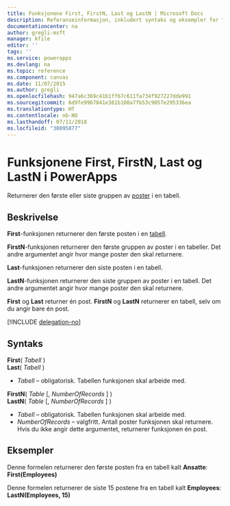 ```yaml
---
title: Funksjonene First, FirstN, Last og LastN | Microsoft Docs
description: Referanseinformasjon, inkludert syntaks og eksempler for funksjonene First, FirstN, Last og LastN i PowerApps
documentationcenter: na
author: gregli-msft
manager: kfile
editor: ''
tags: ''
ms.service: powerapps
ms.devlang: na
ms.topic: reference
ms.component: canvas
ms.date: 11/07/2015
ms.author: gregli
ms.openlocfilehash: 947a6c369c41b1ff67c611fa734f927227dde991
ms.sourcegitcommit: 6d9fe9967841e381b108a7fb53c9057e295336ea
ms.translationtype: HT
ms.contentlocale: nb-NO
ms.lasthandoff: 07/11/2018
ms.locfileid: "38095877"
---
```

# <a name="first-firstn-last-and-lastn-functions-in-powerapps"></a>Funksjonene First, FirstN, Last og LastN i PowerApps
Returnerer den første eller siste gruppen av [poster](../working-with-tables.md#records) i en tabell.

## <a name="description"></a>Beskrivelse
**First**-funksjonen returnerer den første posten i en [tabell](../working-with-tables.md).

**FirstN**-funksjonen returnerer den første gruppen av poster i en tabeller. Det andre argumentet angir hvor mange poster den skal returnere.

**Last**-funksjonen returnerer den siste posten i en tabell.

**LastN**-funksjonen returnerer den siste gruppen av poster i en tabell. Det andre argumentet angir hvor mange poster den skal returnere.

**First** og **Last** returner én post.  **FirstN** og **LastN** returnerer en tabell, selv om du angir bare én post.

[!INCLUDE [delegation-no](../../../includes/delegation-no.md)]

## <a name="syntax"></a>Syntaks
**First**( *Tabell* )<br>**Last**( *Tabell* )

* *Tabell* – obligatorisk. Tabellen funksjonen skal arbeide med.

**FirstN**( *Table* [, *NumberOfRecords* ] )<br>**LastN**( *Table* [, *NumberOfRecords* ] )

* *Tabell* – obligatorisk. Tabellen funksjonen skal arbeide med.
* *NumberOfRecords* – valgfritt.  Antall poster funksjonen skal returnere. Hvis du ikke angir dette argumentet, returnerer funksjonen én post.

## <a name="examples"></a>Eksempler
Denne formelen returnerer den første posten fra en tabell kalt **Ansatte**:<br>
**First(Employees)**

Denne formelen returnerer de siste 15 postene fra en tabell kalt **Employees**:<br>
**LastN(Employees, 15)**

